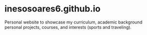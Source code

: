 # inesosoares6.github.io
Personal website to showcase my curriculum, academic background personal projects, courses, and interests (sports and traveling).
